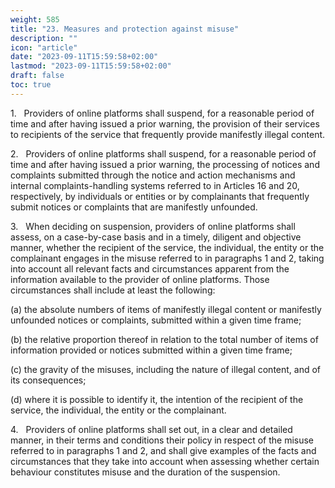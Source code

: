 ```yaml
---
weight: 585
title: "23. Measures and protection against misuse"
description: ""
icon: "article"
date: "2023-09-11T15:59:58+02:00"
lastmod: "2023-09-11T15:59:58+02:00"
draft: false
toc: true
---
```


1.   Providers of online platforms shall suspend, for a reasonable period of time and after having issued a prior warning, the provision of their services to recipients of the service that frequently provide manifestly illegal content.

2.   Providers of online platforms shall suspend, for a reasonable period of time and after having issued a prior warning, the processing of notices and complaints submitted through the notice and action mechanisms and internal complaints-handling systems referred to in Articles 16 and 20, respectively, by individuals or entities or by complainants that frequently submit notices or complaints that are manifestly unfounded.

3.   When deciding on suspension, providers of online platforms shall assess, on a case-by-case basis and in a timely, diligent and objective manner, whether the recipient of the service, the individual, the entity or the complainant engages in the misuse referred to in paragraphs 1 and 2, taking into account all relevant facts and circumstances apparent from the information available to the provider of online platforms. Those circumstances shall include at least the following:

(a) the absolute numbers of items of manifestly illegal content or manifestly unfounded notices or complaints, submitted within a given time frame;

(b) the relative proportion thereof in relation to the total number of items of information provided or notices submitted within a given time frame;

(c) the gravity of the misuses, including the nature of illegal content, and of its consequences;

(d) where it is possible to identify it, the intention of the recipient of the service, the individual, the entity or the complainant.

4.   Providers of online platforms shall set out, in a clear and detailed manner, in their terms and conditions their policy in respect of the misuse referred to in paragraphs 1 and 2, and shall give examples of the facts and circumstances that they take into account when assessing whether certain behaviour constitutes misuse and the duration of the suspension.